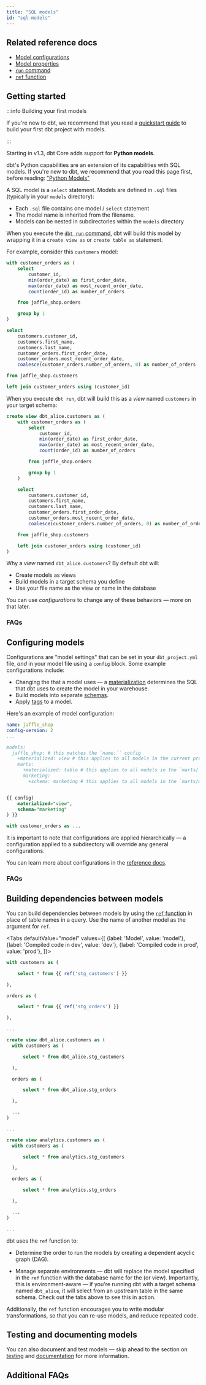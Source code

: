 ```yaml
---
title: "SQL models"
id: "sql-models"
---
```


## Related reference docs
* [Model configurations](/reference/model-configs)
* [Model properties](/reference/model-properties)
* [`run` command](/reference/commands/run)
* [`ref` function](/reference/dbt-jinja-functions/ref)

## Getting started

:::info Building your first models

If you're new to dbt, we recommend that you read a [quickstart guide](/docs/quickstarts/overview) to build your first dbt project with models.

:::

<VersionBlock firstVersion="1.3">

Starting in v1.3, dbt Core adds support for **Python models**.

dbt's Python capabilities are an extension of its capabilities with SQL models. If you're new to dbt, we recommend that you read this page first, before reading: ["Python Models"](/docs/building-a-dbt-project/building-models/python-models)

</VersionBlock>

A SQL model is a `select` statement. Models are defined in `.sql` files (typically in your `models` directory):
- Each `.sql` file contains one model / `select` statement
- The model name is inherited from the filename.
- Models can be nested in subdirectories within the `models` directory

When you execute the [`dbt run` command](/reference/commands/run), dbt will build this model <Term id="data-warehouse" /> by wrapping it in a `create view as` or `create table as` statement.

For example, consider this `customers` model:

<File name='models/customers.sql'>

```sql
with customer_orders as (
    select
        customer_id,
        min(order_date) as first_order_date,
        max(order_date) as most_recent_order_date,
        count(order_id) as number_of_orders

    from jaffle_shop.orders

    group by 1
)

select
    customers.customer_id,
    customers.first_name,
    customers.last_name,
    customer_orders.first_order_date,
    customer_orders.most_recent_order_date,
    coalesce(customer_orders.number_of_orders, 0) as number_of_orders

from jaffle_shop.customers

left join customer_orders using (customer_id)
```

</File>

When you execute `dbt run`, dbt will build this as a _view_ named `customers` in your target schema:

```sql
create view dbt_alice.customers as (
    with customer_orders as (
        select
            customer_id,
            min(order_date) as first_order_date,
            max(order_date) as most_recent_order_date,
            count(order_id) as number_of_orders

        from jaffle_shop.orders

        group by 1
    )

    select
        customers.customer_id,
        customers.first_name,
        customers.last_name,
        customer_orders.first_order_date,
        customer_orders.most_recent_order_date,
        coalesce(customer_orders.number_of_orders, 0) as number_of_orders

    from jaffle_shop.customers

    left join customer_orders using (customer_id)
)
```

Why a _view_ named `dbt_alice.customers`? By default dbt will:
* Create models as <Term id="view">views</Term>
* Build models in a target schema you define
* Use your file name as the view or <Term id="table" /> name in the database

You can use _configurations_ to change any of these behaviors — more on that later.

### FAQs
<FAQ src="Runs/checking-logs" />
<FAQ src="Models/create-a-schema" />
<FAQ src="Models/run-downtime" />
<FAQ src="Troubleshooting/sql-errors" />
<FAQ src="Models/sql-dialect" />

## Configuring models
Configurations are "model settings"  that can be set in your `dbt_project.yml` file, _and_ in your model file using a `config` block. Some example configurations include:

* Changing the <Term id="materialization" /> that a model uses &mdash; a [materialization](/docs/build/materializations) determines the SQL that dbt uses to create the model in your warehouse.
* Build models into separate [schemas](/docs/build/custom-schemas).
* Apply [tags](/reference/resource-configs/tags) to a model.

Here's an example of model configuration:

<File name='dbt_project.yml'>

```yaml
name: jaffle_shop
config-version: 2
...

models:
  jaffle_shop: # this matches the `name:`` config
    +materialized: view # this applies to all models in the current project
    marts:
      +materialized: table # this applies to all models in the `marts/` directory
      marketing:
        +schema: marketing # this applies to all models in the `marts/marketing/`` directory

```

</File>


<File name='models/customers.sql'>

```sql

{{ config(
    materialized="view",
    schema="marketing"
) }}

with customer_orders as ...

```

</File>

It is important to note that configurations are applied hierarchically — a configuration applied to a subdirectory will override any general configurations.

You can learn more about configurations in the [reference docs](/reference/model-configs).

### FAQs
<FAQ src="Models/available-materializations" />
<FAQ src="Models/available-configurations" />


## Building dependencies between models
You can build dependencies between models by using the [`ref` function](/reference/dbt-jinja-functions/ref) in place of table names in a query. Use the name of another model as the argument for `ref`.

<Tabs
  defaultValue="model"
  values={[
    {label: 'Model', value: 'model'},
    {label: 'Compiled code in dev', value: 'dev'},
    {label: 'Compiled code in prod', value: 'prod'},
  ]}>
  <TabItem value="model">


  <File name='models/customers.sql'>

  ```sql
  with customers as (

      select * from {{ ref('stg_customers') }}

  ),

  orders as (

      select * from {{ ref('stg_orders') }}

  ),

  ...

  ```

  </File>


  </TabItem>

  <TabItem value="dev">

```sql
create view dbt_alice.customers as (
  with customers as (

      select * from dbt_alice.stg_customers

  ),

  orders as (

      select * from dbt_alice.stg_orders

  ),

  ...
)

...

```


  </TabItem>

  <TabItem value="prod">

```sql
create view analytics.customers as (
  with customers as (

      select * from analytics.stg_customers

  ),

  orders as (

      select * from analytics.stg_orders

  ),

  ...
)

...

  ```

  </TabItem>
</Tabs>


dbt uses the `ref` function to:
* Determine the order to run the models by creating a dependent acyclic graph (DAG).
<Lightbox src="/img/dbt-dag.png" title="The DAG for our dbt project" />

* Manage separate environments &mdash; dbt will replace the model specified in the `ref` function with the database name for the <Term id="table" /> (or view). Importantly, this is environment-aware &mdash; if you're running dbt with a target schema named `dbt_alice`, it will select from an upstream table in the same schema. Check out the tabs above to see this in action.

Additionally, the `ref` function encourages you to write modular transformations, so that you can re-use models, and reduce repeated code.

## Testing and documenting models

You can also document and test models &mdash; skip ahead to the section on [testing](/docs/build/tests) and [documentation](/docs/collaborate/documentation) for more information.

## Additional FAQs
<FAQ src="Project/example-projects" alt_header="Are there any example dbt models?" />
<FAQ src="Models/configurable-model-path" />
<FAQ src="Models/model-custom-schemas" />
<FAQ src="Models/unique-model-names" />
<FAQ src="Models/removing-deleted-models" />
<FAQ src="Project/structure-a-project" alt_header="As I create more models, how should I keep my project organized? What should I name my models?" />
<FAQ src="Models/insert-records" />
<FAQ src="Project/why-not-write-dml" />
<FAQ src="Models/specifying-column-types" />
